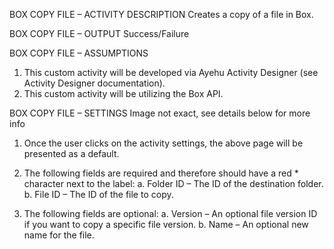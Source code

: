 ﻿BOX COPY FILE – ACTIVITY DESCRIPTION
Creates a copy of a file in Box.

BOX COPY FILE – OUTPUT
Success/Failure

BOX COPY FILE – ASSUMPTIONS
1. This custom activity will be developed via Ayehu Activity Designer (see Activity Designer documentation).
2. This custom activity will be utilizing the Box API.

BOX COPY FILE – SETTINGS
Image not exact, see details below for more info

1. Once the user clicks on the activity settings, the above page will be presented as a default.

2. The following fields are required and therefore should have a red * character next to the label:
a. Folder ID – The ID of the destination folder.
b. File ID – The ID of the file to copy.

3. The following fields are optional:
a. Version – An optional file version ID if you want to copy a specific file version.
b. Name – An optional new name for the file.